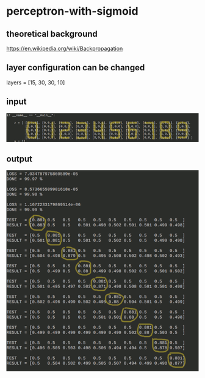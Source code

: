# perceptron-with-sigmoid

## theoretical background

https://en.wikipedia.org/wiki/Backpropagation

## layer configuration can be changed

layers = [15, 30, 30, 10]

## input

![input](https://github.com/skosachiov/perceptron-with-sigmoid/blob/main/input.png)

## output

![output](https://github.com/skosachiov/perceptron-with-sigmoid/blob/main/output.png)
